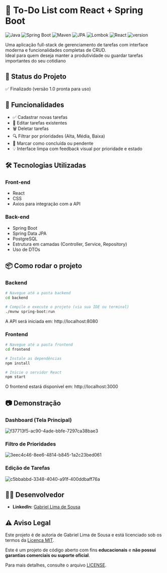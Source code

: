 # 📝 To-Do List com React + Spring Boot

![Java](https://img.shields.io/badge/Java-17-blue.svg)
![Spring Boot](https://img.shields.io/badge/Spring%20Boot-3.5.4-brightgreen.svg)
![Maven](https://img.shields.io/badge/Maven-3.9.9-C71A36.svg)
![JPA](https://img.shields.io/badge/JPA-Hibernate-orange.svg)
![Lombok](https://img.shields.io/badge/Lombok-%E2%9C%94-green.svg)
![React](https://img.shields.io/badge/frontend-React-blue?logo=react)
![version](https://img.shields.io/badge/version-1.0-purple.svg)

Uma aplicação full-stack de gerenciamento de tarefas com interface moderna e funcionalidades completas de CRUD.  
Ideal para quem deseja manter a produtividade ou guardar tarefas importantes do seu cotidiano

## 📌 Status do Projeto
✅ Finalizado (versão 1.0 pronta para uso)

## 🚀 Funcionalidades

- ✅ Cadastrar novas tarefas
- 📝 Editar tarefas existentes
- 🗑️ Deletar tarefas
- 🔍 Filtrar por prioridades (Alta, Média, Baixa)
- 🎯 Marcar como concluída ou pendente
- 💡 Interface limpa com feedback visual por prioridade e estado

## 🛠️ Tecnologias Utilizadas

### Front-end
- React
- CSS
- Axios para integração com a API

### Back-end
- Spring Boot
- Spring Data JPA
- PostgreSQL
- Estrutura em camadas (Controller, Service, Repository)
- Uso de DTOs

## 📦 Como rodar o projeto

### Backend

```bash
# Navegue até a pasta backend
cd backend

# Compile e execute o projeto (via sua IDE ou terminal)
./mvnw spring-boot:run
```
A API será iniciada em: http://localhost:8080

### Frontend

```bash
# Navegue até a pasta frontend
cd frontend

# Instale as dependências
npm install

# Inicie o servidor React
npm start
```
O frontend estará disponível em: http://localhost:3000

## 📷 Demonstração

### Dashboard (Tela Principal)
![f37713f5-ac90-4ade-bbfe-7297ca38bae3](https://github.com/user-attachments/assets/ed9b4398-b386-4994-bc44-37afc4d4e249)

### Filtro de Prioridades
![3eec4c46-8ee6-4814-b845-1a2c23bed061](https://github.com/user-attachments/assets/6f40b3cf-5aa3-4f39-8015-ac3502ea14d2)

### Edição de Tarefas
![c5bbabbd-3348-4040-a91f-400ddbaff76a](https://github.com/user-attachments/assets/021b5e01-1c76-4094-a711-06b7a5bb2f30)


## 👨‍💻 Desenvolvedor

- **LinkedIn:** [Gabriel Lima de Sousa](https://www.linkedin.com/in/gabriel-lima-de-sousa-31a358287/)
  

## ⚠️ Aviso Legal

Este projeto é de autoria de Gabriel Lima de Sousa e está licenciado sob os termos da [Licença MIT](./LICENSE).

Este é um projeto de código aberto com fins **educacionais** e **não possui garantias comerciais ou suporte oficial**.

Para mais detalhes, consulte o arquivo [LICENSE](./LICENSE).
